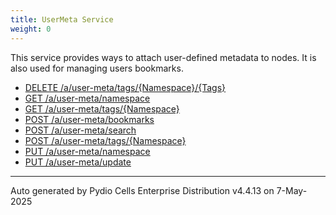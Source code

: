 ```yaml
---
title: UserMeta Service
weight: 0
---
```








This service provides ways to attach user-defined metadata to nodes. It is also used for managing users bookmarks.

* [DELETE /a/user-meta/tags/{Namespace}/{Tags}](../delete-a-user-meta-tags-namespace-tags/)
* [GET /a/user-meta/namespace](../get-a-user-meta-namespace/)
* [GET /a/user-meta/tags/{Namespace}](../get-a-user-meta-tags-namespace/)
* [POST /a/user-meta/bookmarks](../post-a-user-meta-bookmarks/)
* [POST /a/user-meta/search](../post-a-user-meta-search/)
* [POST /a/user-meta/tags/{Namespace}](../post-a-user-meta-tags-namespace/)
* [PUT /a/user-meta/namespace](../put-a-user-meta-namespace/)
* [PUT /a/user-meta/update](../put-a-user-meta-update/)

---
Auto generated by Pydio Cells Enterprise Distribution v4.4.13 on 7-May-2025
